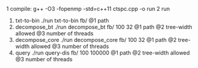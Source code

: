 
1 compile:
g++ -O3 -fopenmp -std=c++11 ctspc.cpp -o run
2 run
1) txt-to-bin
./run txt-to-bin fb/
@1 path
2) decompose_bt
./run decompose_bt fb/ 100 32
@1 path
@2 tree-width allowed
@3 number of threads
3) decompose_core
./run decompose_core fb/ 100 32
@1 path
@2 tree-width allowed
@3 number of threads
4) query
./run query-dis fb/ 100 100000
@1 path
@2 tree-width allowed
@3 number of threads

